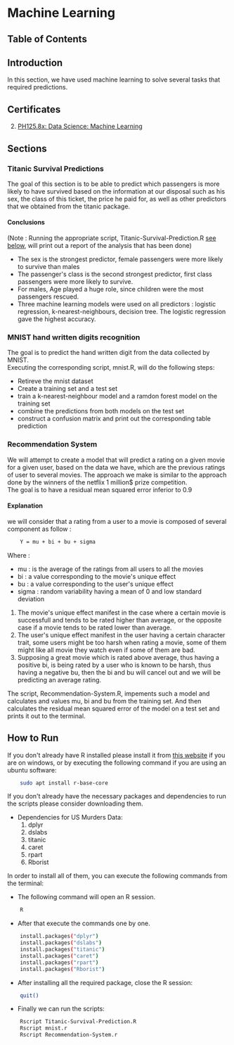 # Machine Learning

## Table of Contents

## Introduction
In this section, we have used machine learning to solve several tasks that required predictions.

## Certificates
2. [PH125.8x: Data Science: Machine Learning](https://courses.edx.org/certificates/7329dcdd665b42adaf2b779b6e3ee7a3)

## Sections

### Titanic Survival Predictions
The goal of this section is to be able to predict which passengers is more likely to have survived based on the information at our disposal such as his sex, the class of this ticket, the price he paid for, as well as other predictors that we obtained from the titanic package. <br/>
#### **Conclusions** <br/>
(Note : Running the appropriate script, Titanic-Survival-Prediction.R [see below](#how-to-run), will print out a report of the analysis that has been done)
* The sex is the strongest predictor, female passengers were more likely to survive than males
* The passenger's class is the second strongest predictor, first class passengers were more likely to survive.
* For males, Age played a huge role, since children were the most passengers rescued.
* Three machine learning models were used on all predictors : logistic regression, k-nearest-neighbours, decision tree. The logistic regression gave the highest accuracy.

### MNIST hand written digits recognition
The goal is to predict the hand written digit from the data collected by MNIST. <br/>
Executing the corresponding script, mnist.R, will do the following steps:
* Retireve the mnist dataset
* Create a training set and a test set
* train a k-nearest-neighbour model and a ramdon forest model on the training set
* combine the predictions from both models on the test set
* construct a confusion matrix and print out the corresponding table prediction

### Recommendation System
We will attempt to create a model that will predict a rating on a given movie for a given user, based on the data we have, which are the previous ratings of user to several movies.
The approach we make is similar to the approach done by the winners of the netflix 1 million$ prize competition.<br/>
The goal is to have a residual mean squared error inferior to 0.9

#### Explanation
we will consider that a rating from a user to a movie is composed of several component as follow :

```bash
    Y = mu + bi + bu + sigma
```

Where :
* mu : is the average of the ratings from all users to all the movies
* bi : a value corresponding to the movie's unique effect
* bu : a value corresponding to the user's unique effect
* sigma : random variability having a mean of 0 and low standard deviation

1. The movie's unique effect manifest in the case where a certain movie is successfull and tends to be rated higher than average, or the opposite case if a movie tends to be rated lower than average.
2. The user's unique effect manifest in the user having a certain character trait, some users might be too harsh when rating a movie, some of them might like all movie they watch even if some of them are bad.
3. Supposing a great movie which is rated above average, thus having a positive bi, is being rated by a user who is known to be harsh, thus having a negative bu, then the bi and bu will cancel out and we will be predicting an average rating.

The script, Recommendation-System.R, impements such a model and calculates and values mu, bi and bu from the training set. And then calculates the residual mean squared error of the model on a test set and prints it out to the terminal.

## How to Run
If you don't already have R installed please install it from [this website](https://cran.r-project.org/bin/windows/base/) if you are on windows, or by executing the following command if you are using an ubuntu software:
```bash
    sudo apt install r-base-core
```
If you don't already have the necessary packages and dependencies to run the scripts please consider downloading them.
* Dependencies for US Murders Data:
    1. dplyr
    2. dslabs
    3. titanic
    4. caret
    5. rpart
    6. Rborist


In order to install all of them, you can execute the following commands from the terminal:
* The following command will open an R session.
```bash
    R
```
* After that execute the commands one by one. 
```bash
    install.packages("dplyr")
    install.packages("dslabs")
    install.packages("titanic")
    install.packages("caret")
    install.packages("rpart")
    install.packages("Rborist")
```
* After installing all the required package, close the R session:
```bash
    quit()
```
* Finally we can run the scripts:
```bash
    Rscript Titanic-Survival-Prediction.R
    Rscript mnist.r
    Rscript Recommendation-System.r
```